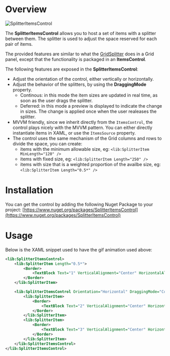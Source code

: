 # Overview

![SplitterItemsControl](https://cloud.githubusercontent.com/assets/1153480/6107989/b8658bf0-b06f-11e4-9ab2-b9d06e06ecf6.png)

The **SplitterItemsControl** allows you to host a set of items with a splitter between them. The splitter is used to adjust the space reserved for each pair of items.

The provided features are similar to what the [GridSplitter](https://msdn.microsoft.com/en-us/library/system.windows.controls.gridsplitter(v=vs.110).aspx) does in a Grid panel, except that the functionality is packaged in an **ItemsControl**.

The following features are exposed in the **SplitterItemsControl**:
 * Adjust the orientation of the control, either vertically or horizontally.
 * Adjust the behavior of the splitters, by using the **DraggingMode** property.
     - Continous: in this mode the item sizes are updated in real time, as soon as the user drags the splitter.
     - Deferred: in this mode a preview is displayed to indicate the change in sizes. The change is applied once when the user realeases the splitter.
 * MVVM friendly, since we inherit directly from the `ItemsControl`, the control plays nicely with the MVVM pattern. You can either directly instantiate items in XAML, or use the `ItemsSource` property.
 * The control uses the same mechanism of the Grid columns and rows to divide the space, you can create:
     - items with the minimum allowable size, eg: `<lib:SplitterItem MinLength="120" />`
     - items with fixed size, eg: `<lib:SplitterItem Length="250" />`
     - items with size that is a weighted proportion of the availbe size, eg: `<lib:SplitterItem Length="0.5*" />`

# Installation
You can get the control by adding the following Nuget Package to your project:
[https://www.nuget.org/packages/SplitterItemsControl](https://www.nuget.org/packages/SplitterItemsControl)

# Usage
Below is the XAML snippet used to have the gif animation used above:

``` xml
<lib:SplitterItemsControl>
    <lib:SplitterItem Length="0.5*">
        <Border>
            <TextBlock Text="1" VerticalAlignment="Center" HorizontalAlignment="Center" FontSize="30" />
        </Border>
    </lib:SplitterItem>

    <lib:SplitterItemsControl Orientation="Horizontal" DraggingMode="Continuous">
        <lib:SplitterItem>
            <Border>
                <TextBlock Text="2" VerticalAlignment="Center" HorizontalAlignment="Center" FontSize="30" />
            </Border>
        </lib:SplitterItem>
        <lib:SplitterItem>
            <Border>
                <TextBlock Text="3" VerticalAlignment="Center" HorizontalAlignment="Center" FontSize="30" />
            </Border>
        </lib:SplitterItem>
    </lib:SplitterItemsControl>
</lib:SplitterItemsControl>
```
